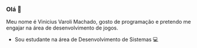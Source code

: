 ### Olá 👋

Meu nome é Vinicius Varoli Machado, gosto de programação e pretendo me engajar na área de desenvolvimento de jogos. 

- Sou estudante na área de Desenvolvimento de Sistemas 💻

